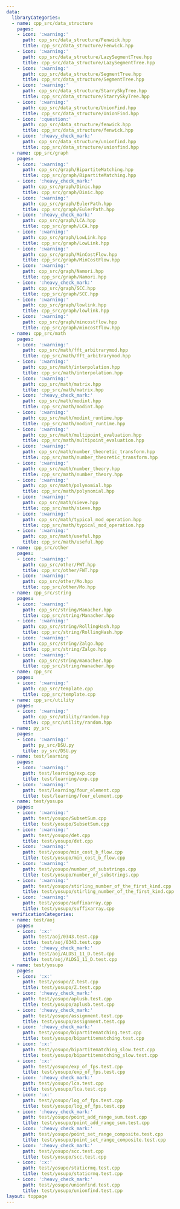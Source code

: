 ```yaml
---
data:
  libraryCategories:
  - name: cpp_src/data_structure
    pages:
    - icon: ':warning:'
      path: cpp_src/data_structure/Fenwick.hpp
      title: cpp_src/data_structure/Fenwick.hpp
    - icon: ':warning:'
      path: cpp_src/data_structure/LazySegmentTree.hpp
      title: cpp_src/data_structure/LazySegmentTree.hpp
    - icon: ':warning:'
      path: cpp_src/data_structure/SegmentTree.hpp
      title: cpp_src/data_structure/SegmentTree.hpp
    - icon: ':warning:'
      path: cpp_src/data_structure/StarrySkyTree.hpp
      title: cpp_src/data_structure/StarrySkyTree.hpp
    - icon: ':warning:'
      path: cpp_src/data_structure/UnionFind.hpp
      title: cpp_src/data_structure/UnionFind.hpp
    - icon: ':question:'
      path: cpp_src/data_structure/fenwick.hpp
      title: cpp_src/data_structure/fenwick.hpp
    - icon: ':heavy_check_mark:'
      path: cpp_src/data_structure/unionfind.hpp
      title: cpp_src/data_structure/unionfind.hpp
  - name: cpp_src/graph
    pages:
    - icon: ':warning:'
      path: cpp_src/graph/BipartiteMatching.hpp
      title: cpp_src/graph/BipartiteMatching.hpp
    - icon: ':heavy_check_mark:'
      path: cpp_src/graph/Dinic.hpp
      title: cpp_src/graph/Dinic.hpp
    - icon: ':warning:'
      path: cpp_src/graph/EulerPath.hpp
      title: cpp_src/graph/EulerPath.hpp
    - icon: ':heavy_check_mark:'
      path: cpp_src/graph/LCA.hpp
      title: cpp_src/graph/LCA.hpp
    - icon: ':warning:'
      path: cpp_src/graph/LowLink.hpp
      title: cpp_src/graph/LowLink.hpp
    - icon: ':warning:'
      path: cpp_src/graph/MinCostFlow.hpp
      title: cpp_src/graph/MinCostFlow.hpp
    - icon: ':warning:'
      path: cpp_src/graph/Namori.hpp
      title: cpp_src/graph/Namori.hpp
    - icon: ':heavy_check_mark:'
      path: cpp_src/graph/SCC.hpp
      title: cpp_src/graph/SCC.hpp
    - icon: ':warning:'
      path: cpp_src/graph/lowlink.hpp
      title: cpp_src/graph/lowlink.hpp
    - icon: ':warning:'
      path: cpp_src/graph/mincostflow.hpp
      title: cpp_src/graph/mincostflow.hpp
  - name: cpp_src/math
    pages:
    - icon: ':warning:'
      path: cpp_src/math/fft_arbitrarymod.hpp
      title: cpp_src/math/fft_arbitrarymod.hpp
    - icon: ':warning:'
      path: cpp_src/math/interpolation.hpp
      title: cpp_src/math/interpolation.hpp
    - icon: ':warning:'
      path: cpp_src/math/matrix.hpp
      title: cpp_src/math/matrix.hpp
    - icon: ':heavy_check_mark:'
      path: cpp_src/math/modint.hpp
      title: cpp_src/math/modint.hpp
    - icon: ':warning:'
      path: cpp_src/math/modint_runtime.hpp
      title: cpp_src/math/modint_runtime.hpp
    - icon: ':warning:'
      path: cpp_src/math/multipoint_evaluation.hpp
      title: cpp_src/math/multipoint_evaluation.hpp
    - icon: ':warning:'
      path: cpp_src/math/number_theoretic_transform.hpp
      title: cpp_src/math/number_theoretic_transform.hpp
    - icon: ':warning:'
      path: cpp_src/math/number_theory.hpp
      title: cpp_src/math/number_theory.hpp
    - icon: ':warning:'
      path: cpp_src/math/polynomial.hpp
      title: cpp_src/math/polynomial.hpp
    - icon: ':warning:'
      path: cpp_src/math/sieve.hpp
      title: cpp_src/math/sieve.hpp
    - icon: ':warning:'
      path: cpp_src/math/typical_mod_operation.hpp
      title: cpp_src/math/typical_mod_operation.hpp
    - icon: ':warning:'
      path: cpp_src/math/useful.hpp
      title: cpp_src/math/useful.hpp
  - name: cpp_src/other
    pages:
    - icon: ':warning:'
      path: cpp_src/other/FWT.hpp
      title: cpp_src/other/FWT.hpp
    - icon: ':warning:'
      path: cpp_src/other/Mo.hpp
      title: cpp_src/other/Mo.hpp
  - name: cpp_src/string
    pages:
    - icon: ':warning:'
      path: cpp_src/string/Manacher.hpp
      title: cpp_src/string/Manacher.hpp
    - icon: ':warning:'
      path: cpp_src/string/RollingHash.hpp
      title: cpp_src/string/RollingHash.hpp
    - icon: ':warning:'
      path: cpp_src/string/Zalgo.hpp
      title: cpp_src/string/Zalgo.hpp
    - icon: ':warning:'
      path: cpp_src/string/manacher.hpp
      title: cpp_src/string/manacher.hpp
  - name: cpp_src
    pages:
    - icon: ':warning:'
      path: cpp_src/template.cpp
      title: cpp_src/template.cpp
  - name: cpp_src/utility
    pages:
    - icon: ':warning:'
      path: cpp_src/utility/random.hpp
      title: cpp_src/utility/random.hpp
  - name: py_src
    pages:
    - icon: ':warning:'
      path: py_src/DSU.py
      title: py_src/DSU.py
  - name: test/learning
    pages:
    - icon: ':warning:'
      path: test/learning/exp.cpp
      title: test/learning/exp.cpp
    - icon: ':warning:'
      path: test/learning/four_element.cpp
      title: test/learning/four_element.cpp
  - name: test/yosupo
    pages:
    - icon: ':warning:'
      path: test/yosupo/SubsetSum.cpp
      title: test/yosupo/SubsetSum.cpp
    - icon: ':warning:'
      path: test/yosupo/det.cpp
      title: test/yosupo/det.cpp
    - icon: ':warning:'
      path: test/yosupo/min_cost_b_flow.cpp
      title: test/yosupo/min_cost_b_flow.cpp
    - icon: ':warning:'
      path: test/yosupo/number_of_substrings.cpp
      title: test/yosupo/number_of_substrings.cpp
    - icon: ':warning:'
      path: test/yosupo/stirling_number_of_the_first_kind.cpp
      title: test/yosupo/stirling_number_of_the_first_kind.cpp
    - icon: ':warning:'
      path: test/yosupo/suffixarray.cpp
      title: test/yosupo/suffixarray.cpp
  verificationCategories:
  - name: test/aoj
    pages:
    - icon: ':x:'
      path: test/aoj/0343.test.cpp
      title: test/aoj/0343.test.cpp
    - icon: ':heavy_check_mark:'
      path: test/aoj/ALDS1_11_D.test.cpp
      title: test/aoj/ALDS1_11_D.test.cpp
  - name: test/yosupo
    pages:
    - icon: ':x:'
      path: test/yosupo/Z.test.cpp
      title: test/yosupo/Z.test.cpp
    - icon: ':heavy_check_mark:'
      path: test/yosupo/aplusb.test.cpp
      title: test/yosupo/aplusb.test.cpp
    - icon: ':heavy_check_mark:'
      path: test/yosupo/assignment.test.cpp
      title: test/yosupo/assignment.test.cpp
    - icon: ':heavy_check_mark:'
      path: test/yosupo/bipartitematching.test.cpp
      title: test/yosupo/bipartitematching.test.cpp
    - icon: ':x:'
      path: test/yosupo/bipartitematching_slow.test.cpp
      title: test/yosupo/bipartitematching_slow.test.cpp
    - icon: ':x:'
      path: test/yosupo/exp_of_fps.test.cpp
      title: test/yosupo/exp_of_fps.test.cpp
    - icon: ':heavy_check_mark:'
      path: test/yosupo/lca.test.cpp
      title: test/yosupo/lca.test.cpp
    - icon: ':x:'
      path: test/yosupo/log_of_fps.test.cpp
      title: test/yosupo/log_of_fps.test.cpp
    - icon: ':heavy_check_mark:'
      path: test/yosupo/point_add_range_sum.test.cpp
      title: test/yosupo/point_add_range_sum.test.cpp
    - icon: ':heavy_check_mark:'
      path: test/yosupo/point_set_range_composite.test.cpp
      title: test/yosupo/point_set_range_composite.test.cpp
    - icon: ':heavy_check_mark:'
      path: test/yosupo/scc.test.cpp
      title: test/yosupo/scc.test.cpp
    - icon: ':x:'
      path: test/yosupo/staticrmq.test.cpp
      title: test/yosupo/staticrmq.test.cpp
    - icon: ':heavy_check_mark:'
      path: test/yosupo/unionfind.test.cpp
      title: test/yosupo/unionfind.test.cpp
layout: toppage
---
```

